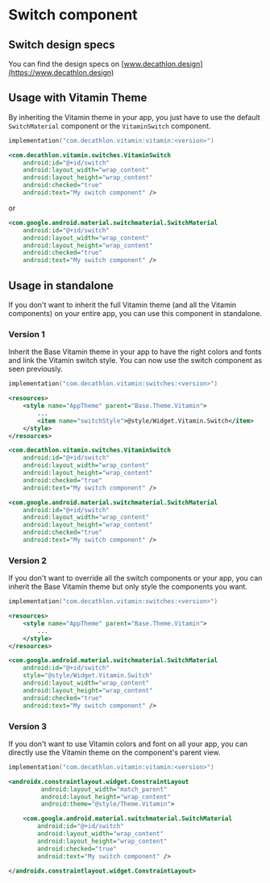 # Switch component

## Switch design specs
You can find the design specs on [www.decathlon.design](https://www.decathlon.design)

## Usage with Vitamin Theme

By inheriting the Vitamin theme in your app, you just have to use the default `SwitchMaterial` component or the `VitaminSwitch` component. 

```kotlin
implementation("com.decathlon.vitamin:vitamin:<version>")
```
```xml
<com.decathlon.vitamin.switches.VitaminSwitch
    android:id="@+id/switch"
    android:layout_width="wrap_content"
    android:layout_height="wrap_content"
    android:checked="true"
    android:text="My switch component" />
```

or 

```xml
<com.google.android.material.switchmaterial.SwitchMaterial
    android:id="@+id/switch"
    android:layout_width="wrap_content"
    android:layout_height="wrap_content"
    android:checked="true"
    android:text="My switch component" />
```

## Usage in standalone

If you don't want to inherit the full Vitamin theme (and all the Vitamin components) on your entire app, you can use this component in standalone.

### Version 1

Inherit the Base Vitamin theme in your app to have the right colors and fonts and link the Vitamin switch style.
You can now use the switch component as seen previously.

```kotlin
implementation("com.decathlon.vitamin:switches:<version>")
```

```xml
<resources>
    <style name="AppTheme" parent="Base.Theme.Vitamin">
        ...
        <item name="switchStyle">@style/Widget.Vitamin.Switch</item>
    </style>
</resources>
```

```xml
<com.decathlon.vitamin.switches.VitaminSwitch
    android:id="@+id/switch"
    android:layout_width="wrap_content"
    android:layout_height="wrap_content"
    android:checked="true"
    android:text="My switch component" />
```

```xml
<com.google.android.material.switchmaterial.SwitchMaterial
    android:id="@+id/switch"
    android:layout_width="wrap_content"
    android:layout_height="wrap_content"
    android:checked="true"
    android:text="My switch component" />
```

### Version 2

If you don't want to override all the switch components or your app, you can inherit the Base Vitamin theme but only style the components you want.

```kotlin
implementation("com.decathlon.vitamin:switches:<version>")
```

```xml
<resources>
    <style name="AppTheme" parent="Base.Theme.Vitamin">
        ...
    </style>
</resources>
```

```xml
<com.google.android.material.switchmaterial.SwitchMaterial
    android:id="@+id/switch"
    style="@style/Widget.Vitamin.Switch"
    android:layout_width="wrap_content"
    android:layout_height="wrap_content"
    android:checked="true"
    android:text="My switch component" />
```

### Version 3

If you don't want to use Vitamin colors and font on all your app, you can directly use the Vitamin theme on the component's parent view.

```kotlin
implementation("com.decathlon.vitamin:vitamin:<version>")
```

```xml
<androidx.constraintlayout.widget.ConstraintLayout
         android:layout_width="match_parent"
         android:layout_height="wrap_content"
         android:theme="@style/Theme.Vitamin">

    <com.google.android.material.switchmaterial.SwitchMaterial
        android:id="@+id/switch"
        android:layout_width="wrap_content"
        android:layout_height="wrap_content"
        android:checked="true"
        android:text="My switch component" />

</androidx.constraintlayout.widget.ConstraintLayout>
```